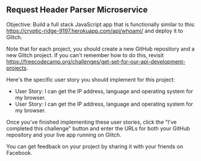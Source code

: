 
## Request Header Parser Microservice

Objective: Build a full stack JavaScript app that is functionally similar to this: https://cryptic-ridge-9197.herokuapp.com/api/whoami/ and deploy it to Glitch.

Note that for each project, you should create a new GitHub repository and a new Glitch project. If you can't remember how to do this, revisit https://freecodecamp.org/challenges/get-set-for-our-api-development-projects.

Here's the specific user story you should implement for this project:

 * User Story: I can get the IP address, language and operating system for my browser.
 * User Story: I can get the IP address, language and operating system for my browser.

Once you've finished implementing these user stories, click the "I've completed this challenge" button and enter the URLs for both your GitHub repository and your live app running on Glitch.

You can get feedback on your project by sharing it with your friends on Facebook.
